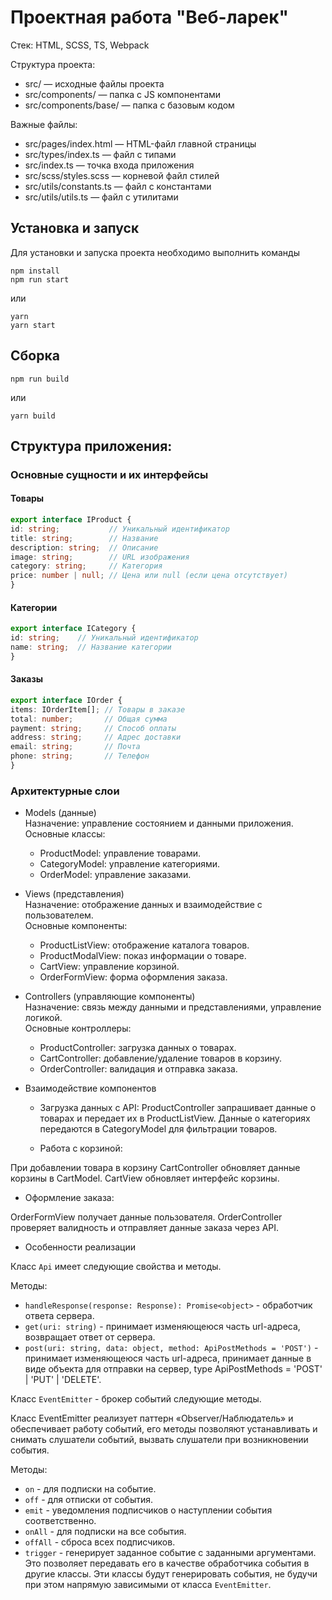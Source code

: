 # Проектная работа "Веб-ларек"

Стек: HTML, SCSS, TS, Webpack

Структура проекта:
- src/ — исходные файлы проекта
- src/components/ — папка с JS компонентами
- src/components/base/ — папка с базовым кодом

Важные файлы:
- src/pages/index.html — HTML-файл главной страницы
- src/types/index.ts — файл с типами
- src/index.ts — точка входа приложения
- src/scss/styles.scss — корневой файл стилей
- src/utils/constants.ts — файл с константами
- src/utils/utils.ts — файл с утилитами

## Установка и запуск
Для установки и запуска проекта необходимо выполнить команды

```
npm install
npm run start
```

или

```
yarn
yarn start
```
## Сборка

```
npm run build
```

или

```
yarn build
```

## Структура приложения:
### Основные сущности и их интерфейсы
#### Товары
``` typescript
export interface IProduct {
id: string;           // Уникальный идентификатор
title: string;        // Название
description: string;  // Описание
image: string;        // URL изображения
category: string;     // Категория
price: number | null; // Цена или null (если цена отсутствует)
}
```
#### Категории
```typescript
export interface ICategory {
id: string;    // Уникальный идентификатор
name: string;  // Название категории
}
```
#### Заказы
```typescript
export interface IOrder {
items: IOrderItem[]; // Товары в заказе
total: number;       // Общая сумма
payment: string;     // Способ оплаты
address: string;     // Адрес доставки
email: string;       // Почта
phone: string;       // Телефон
}
```
###  Архитектурные слои
* Models (данные)\
  Назначение: управление состоянием и данными приложения.\
  Основные классы:
  * ProductModel: управление товарами.
  * CategoryModel: управление категориями.
  * OrderModel: управление заказами.

* Views (представления)\
   Назначение: отображение данных и взаимодействие с пользователем.\
   Основные компоненты:
   * ProductListView: отображение каталога товаров.
   * ProductModalView: показ информации о товаре.
   * CartView: управление корзиной.
   * OrderFormView: форма оформления заказа.

* Controllers (управляющие компоненты) \
Назначение: связь между данными и представлениями, управление логикой.\
Основные контроллеры:
   * ProductController: загрузка данных о товарах.
   * CartController: добавление/удаление товаров в корзину.
   * OrderController: валидация и отправка заказа.


* Взаимодействие компонентов
    * Загрузка данных с API: 
ProductController запрашивает данные о товарах и передает их в ProductListView.
Данные о категориях передаются в CategoryModel для фильтрации товаров.

   * Работа с корзиной:

При добавлении товара в корзину CartController обновляет данные корзины в CartModel.
CartView обновляет интерфейс корзины.
   * Оформление заказа:

OrderFormView получает данные пользователя.
OrderController проверяет валидность и отправляет данные заказа через API.

* Особенности реализации

 Класс `Api` имеет следующие свойства и методы.

Методы:
- `handleResponse(response: Response): Promise<object>` - обработчик ответа сервера.
- `get(uri: string)` - принимает изменяющеюся часть url-адреса, возвращает ответ от сервера.
- `post(uri: string, data: object, method: ApiPostMethods = 'POST')` - принимает изменяющеюся часть url-адреса, принимает данные в виде объекта для отправки на сервер, type ApiPostMethods = 'POST' | 'PUT' | 'DELETE'.

 Класс `EventEmitter` - брокер событий следующие методы.

Класс EventEmitter реализует паттерн «Observer/Наблюдатель» и обеспечивает работу событий, его методы позволяют устанавливать и снимать слушатели событий, вызвать слушатели при возникновении события.

Методы:
- `on` - для подписки на событие.
- `off` - для отписки от события.
- `emit` - уведомления подписчиков о наступлении события соответственно.
- `onAll` - для подписки на все события.
- `offAll` - сброса всех подписчиков.
- `trigger` - генерирует заданное событие с заданными аргументами. Это позволяет передавать его в качестве обработчика события в другие классы. Эти классы будут генерировать события, не будучи при этом напрямую зависимыми от класса `EventEmitter`.

